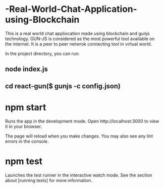 # -Real-World-Chat-Application-using-Blockchain
 
This is a real world chat appliocation made using blockchain and gunjs technology.
GUN-JS is considered as the most powerful tool available on the internet.
It is a peer to peer netwrok connecting tool in virtual world.

In the project directory, you can run:

## node index.js

## cd react-gun($ gunjs -c config.json)

# npm start
Runs the app in the development mode.
Open http://localhost:3000 to view it in your browser.

The page will reload when you make changes.
You may also see any lint errors in the console.

# npm test
Launches the test runner in the interactive watch mode.
See the section about [running tests] for more information.
